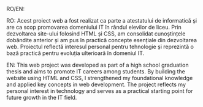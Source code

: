 RO/EN:

RO:
Acest proiect web a fost realizat ca parte a atestatului de informatică și are ca scop promovarea domeniului IT în rândul elevilor de liceu. Prin dezvoltarea site-ului folosind HTML și CSS, am consolidat cunoștințele dobândite anterior și am pus în practică concepte esențiale din dezvoltarea web. Proiectul reflectă interesul personal pentru tehnologie și reprezintă o bază practică pentru evoluția ulterioară în domeniul IT.

EN:
This web project was developed as part of a high school graduation thesis and aims to promote IT careers among students. By building the website using HTML and CSS, I strengthened my foundational knowledge and applied key concepts in web development. The project reflects my personal interest in technology and serves as a practical starting point for future growth in the IT field.